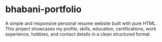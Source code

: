 # bhabani-portfolio
A simple and responsive personal resume website built with pure HTML. This project showcases my profile, skills, education, certifications, work experience, hobbies, and contact details in a clean structured format.

